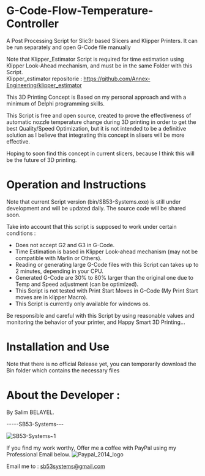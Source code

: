# G-Code-Flow-Temperature-Controller
A Post Processing Script for Slic3r based Slicers and Klipper Printers. It can be run separately and open G-Code file manually

Note that Klipper_Estimator Script is required for time estimation using Klipper Look-Ahead mechanism, and must be in the same Folder with this Script.  
Klipper_estimator repositorie : https://github.com/Annex-Engineering/klipper_estimator

This 3D Printing Concept is Based on my personal approach and with a minimum of Delphi programming skills.

This Script is free and open source, created to prove the effectiveness of automatic nozzle temperature change during 3D printing in order to get the best Quality/Speed Optimization, but it is not intended to be a definitive solution as I believe that integrating this concept in slisers will be more effective.

Hoping to soon find this concept in current slicers, because I think this will be the future of 3D printing.

# Operation and Instructions

Note that current Script version (bin/SB53-Systems.exe) is still under development and will be updated daily. The source code will be shared soon.

Take into account that this script is supposed to work under certain conditions :
- Does not accept G2 and G3 in G-Code.
- Time Estimation is based in Klipper Look-ahead mechanism (may not be compatible with Marlin or Others).
- Reading or generating large G-Code files with this Script can takes up to 2 minutes, depending in your CPU.
- Generated G-Code are 30% to 80% larger than the original one due to Temp and Speed adjustment (can be optimized).
- This Script is not tested with Print Start Moves in G-Code (My Print Start moves are in klipper Macro).
- This Script is currently only available for windows os.


Be responsible and careful with this Script by using reasonable values ​​and monitoring the behavior of your printer, and Happy Smart 3D Printing...

# Installation and Use
Note that there is no official Release yet, you can temporarily download the Bin folder which contains the necessary files
# About the Developer :
By Salim BELAYEL.

-----SB53-Systems---

![SB53-Systems~1](https://github.com/sb53systems/G-Code-Flow-Temperature-Controller/assets/33290411/b94703a1-cf21-4109-bfa6-b9bcff438a1d)

If you find my work worthy, Offer me a coffee with PayPal using my Professional Email below.
![Paypal_2014_logo](https://github.com/sb53systems/G-Code-Flow-Temperature-Controller/assets/33290411/cc9a2ea8-f7a8-4d55-b2be-c3638d8c61b6)

Email me to : sb53systems@gmail.com
